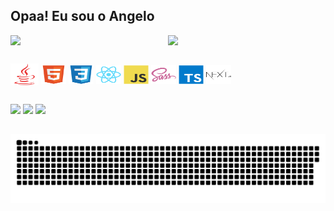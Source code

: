 ## Opaa! Eu sou o Angelo
 <div style = "display: flex">
  <img height="auto" width="50%" src="https://github-readme-stats.vercel.app/api?username=angelopedroso&show_icons=true&bg_color=DEG,485461,28313b&icon_color=23edcb&text_color=fff&title_color=23edcb&border_color=23edcb&include_all_commits=true&count_private=true"/>
  <img height="auto" width="50%" src="https://github-readme-stats.vercel.app/api/top-langs/?username=angelopedroso&layout=compact&langs_count=7&&bg_color=DEG,485461,28313b&icon_color=23edcb&text_color=fff&title_color=23edcb&border_color=23edcb&border_radius=2px"/>
 </div>

##

 <div style="display: inline_block;">
  <img align="center" alt="JAVA" height="35" width="45" src="https://raw.githubusercontent.com/devicons/devicon/master/icons/java/java-plain.svg">
  <img align="center" alt="HTML" height="30" width="40" src="https://raw.githubusercontent.com/devicons/devicon/master/icons/html5/html5-original.svg">
  <img align="center" alt="CSS" height="30" width="40" src="https://raw.githubusercontent.com/devicons/devicon/master/icons/css3/css3-original.svg">
  <img align="center" alt="REACT" height="30" width="40" src="https://raw.githubusercontent.com/devicons/devicon/master/icons/react/react-original.svg">
  <img align="center" alt="JS" height="30" width="40" src="https://raw.githubusercontent.com/devicons/devicon/master/icons/javascript/javascript-original.svg">
  <img align="center" alt="SASS" height="30" width="40" src="https://raw.githubusercontent.com/devicons/devicon/master/icons/sass/sass-original.svg">
  <img align="center" alt="TypeScript" height="30" width="40" src="https://raw.githubusercontent.com/devicons/devicon/master/icons/typescript/typescript-original.svg">
  <img align="center" alt="TypeScript" height="30" width="40" src="https://raw.githubusercontent.com/devicons/devicon/master/icons/nextjs/nextjs-original-wordmark.svg">
 </div>

 ##

 <div> 
  <a href = "mailto:angelopedroso0@gmail.com"><img src="https://img.shields.io/badge/Gmail-D14836?style=for-the-badge&logo=gmail&logoColor=white" target="_blank"></a>
  <a href = "https://api.whatsapp.com/send?phone=5551997561207"><img src="https://img.shields.io/badge/WhatsApp-25D366?style=for-the-badge&logo=whatsapp&logoColor=white" target="_blank"></a>
  <a href = "https://www.linkedin.com/in/angelo-pedroso-640361229/"><img src="https://img.shields.io/badge/LinkedIn-0077B5?style=for-the-badge&logo=linkedin&logoColor=white" target="_blank"></a>
 </div>

  ##

  ![Snake animation](https://github.com/angelopedroso/angelopedroso/blob/output/github-contribution-grid-snake.svg)

 </div>
